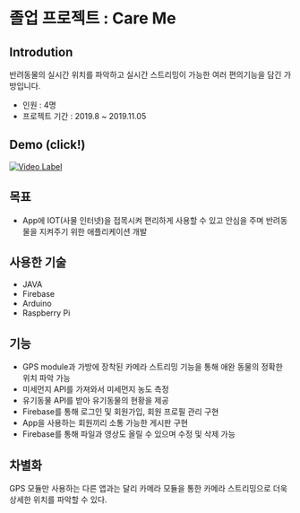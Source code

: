 # 졸업 프로젝트 : Care Me

## Introdution
반려동물의 실시간 위치를 파악하고 실시간 스트리밍이 가능한 여러 편의기능을 담긴 가방입니다.
- 인원 : 4명
- 프로젝트 기간 : 2019.8 ~ 2019.11.05

## Demo (click!)
[![Video Label](https://clova-phinf.pstatic.net/MjAxODA4MjRfMjY3/MDAxNTM1MDkyOTA4OTk4.cg4YYWdFOK8QxzHcYDG9-yWvR0WEQlgHsrsTACI8v94g.b_k8WgcwR-VuM1YTbobYaxg393M-wvwGcr1h9kYV4vYg.PNG/image.png)](https://www.youtube.com/watch?v=R1YNV8c7Gc0)

## 목표
-  App에 IOT(사물 인터넷)을 접목시켜 편리하게 사용할 수 있고 안심을 주며 반려동물을 지켜주기 위한 애플리케이션 개발


## 사용한 기술
- JAVA
- Firebase
- Arduino
- Raspberry Pi


## 기능
- GPS module과 가방에 장착된 카메라 스트리밍 기능을 통해 애완 동물의 정확한 위치 파악 가능
- 미세먼지 API를 가져와서 미세먼지 농도 측정
- 유기동물 API를 받아 유기동물의 현황을 제공
- Firebase를 통해 로그인 및 회원가입, 회원 프로필 관리 구현
- App을 사용하는 회원끼리 소통 가능한 게시판 구현
- Firebase를 통해  파일과 영상도 올릴 수 있으며 수정 및 삭제 가능

## 차별화
GPS 모듈만 사용하는 다른 앱과는 달리 카메라 모듈을 통한 카메라 스트리밍으로 더욱 상세한 위치를 파악할 수 있다.
